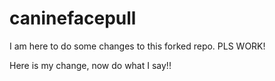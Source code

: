 # caninefacepull
I am here to do some changes to this forked repo. PLS WORK!

Here is my change, now do what I say!!
